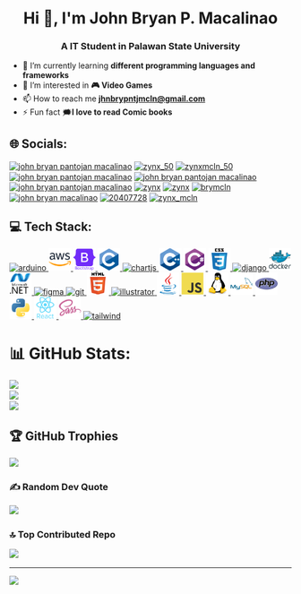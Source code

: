 <h1 align="center">Hi 👋, I'm John Bryan P. Macalinao</h1>
<h3 align="center">A IT Student in Palawan State University</h3>

<!-- <p align="left"> <a href="https://twitter.com/zynxmcln_50" target="blank"><img src="https://img.shields.io/twitter/follow/zynxmcln_50?logo=twitter&style=for-the-badge" alt="zynxmcln_50" /></a> </p> -->

- 🌱 I’m currently learning **different programming languages and frameworks**
- 👀 I’m interested in **🎮 Video Games**
- 📫 How to reach me **jhnbrypntjmcln@gmail.com**
- ⚡ Fun fact 🗯️**I love to read Comic books**

## 🌐 Socials:
<p align="left">
<!-- FACEBOOK -->
<a href="https://fb.com/john bryan pantojan macalinao" target="blank"><img align="center" src="https://raw.githubusercontent.com/rahuldkjain/github-profile-readme-generator/master/src/images/icons/Social/facebook.svg" alt="john bryan pantojan macalinao" height="30" width="40" /></a> 
<!-- INSTAGRAM -->
<a href="https://instagram.com/zynx_50" target="blank"><img align="center" src="https://raw.githubusercontent.com/rahuldkjain/github-profile-readme-generator/master/src/images/icons/Social/instagram.svg" alt="zynx_50" height="30" width="40" /></a>
<!-- TWITTER/X -->
<a href="https://twitter.com/zynxmcln_50" target="blank"><img align="center" src="https://raw.githubusercontent.com/rahuldkjain/github-profile-readme-generator/master/src/images/icons/Social/twitter.svg" alt="zynxmcln_50" height="30" width="40" /></a>
<!-- REDDIT -->
<a href="https://www.reddit.com/user/ZyNx-d-5leepyb0i/" target="blank"><img align="center" src="https://www.iconpacks.net/icons/2/free-reddit-logo-icon-2436-thumb.png" alt="john bryan pantojan macalinao" height="30" width="30" /></a>
<!-- TIKTOK -->
<a href="https://www.tiktok.com/@zynxmcln50" target="blank"><img align="center" src="https://seeklogo.com/images/T/tiktok-icon-logo-1CB398A1BD-seeklogo.com.png" alt="john bryan pantojan macalinao" height="30" width="30" /></a>
<!-- TWITCH -->
<a href="https://www.twitch.tv/zynx50" target="blank"><img align="center" src="https://static-00.iconduck.com/assets.00/twitch-icon-489x512-jqw4vk2h.png" alt="john bryan pantojan macalinao" height="30" width="30" /></a>
<!-- YOUTUBE -->
<a href="https://www.youtube.com/channel/UCA9WFWEMuLa8V9MBw2pBt2g" target="blank"><img align="center" src="https://raw.githubusercontent.com/rahuldkjain/github-profile-readme-generator/master/src/images/icons/Social/youtube.svg" alt="zynx" height="30" width="40" /></a>
<!-- PINTEREST -->
<a href="pinterest.com/ZyNx_50/" target="blank"><img align="center" src="https://www.svgrepo.com/show/183616/pinterest.svg" alt="zynx" height="30" width="40" /></a>
<!-- KAGGLE -->
<a href="https://kaggle.com/brymcln" target="blank"><img align="center" src="https://raw.githubusercontent.com/rahuldkjain/github-profile-readme-generator/master/src/images/icons/Social/kaggle.svg" alt="brymcln" height="30" width="40" /></a>
<!-- LINKED IN -->
<a href="https://linkedin.com/in/john bryan macalinao" target="blank"><img align="center" src="https://raw.githubusercontent.com/rahuldkjain/github-profile-readme-generator/master/src/images/icons/Social/linked-in-alt.svg" alt="john bryan macalinao" height="30" width="40" /></a>
<!-- STACKOVERFLOW -->
<a href="https://stackoverflow.com/users/20407728" target="blank"><img align="center" src="https://raw.githubusercontent.com/rahuldkjain/github-profile-readme-generator/master/src/images/icons/Social/stack-overflow.svg" alt="20407728" height="30" width="40" /></a>
<!-- LEETCODE -->
<a href="https://www.leetcode.com/zynx_mcln" target="blank"><img align="center" src="https://raw.githubusercontent.com/rahuldkjain/github-profile-readme-generator/master/src/images/icons/Social/leet-code.svg" alt="zynx_mcln" height="30" width="40" /></a>
</p>

## 💻 Tech Stack:
<!-- Arduino -->
<a href="https://www.arduino.cc/" target="_blank" rel="noreferrer"> 
<img src="https://cdn.worldvectorlogo.com/logos/arduino-1.svg" alt="arduino" width="40" height="40"/> </a>
<!-- AWS -->
<a href="https://aws.amazon.com" target="_blank" rel="noreferrer">
<img src="https://raw.githubusercontent.com/devicons/devicon/master/icons/amazonwebservices/amazonwebservices-original-wordmark.svg" alt="aws" width="40" height="40"/>
</a>
<!-- Bootstrap -->
<a href="https://getbootstrap.com" target="_blank" rel="noreferrer"> <img src="https://raw.githubusercontent.com/devicons/devicon/master/icons/bootstrap/bootstrap-plain-wordmark.svg" alt="bootstrap" width="40" height="40"/> </a>
<!-- C -->
<a href="https://www.cprogramming.com/" target="_blank" rel="noreferrer"> <img src="https://raw.githubusercontent.com/devicons/devicon/master/icons/c/c-original.svg" alt="c" width="40" height="40"/> </a>
<!-- Chart.js -->
<a href="https://www.chartjs.org" target="_blank" rel="noreferrer"> <img src="https://www.chartjs.org/media/logo-title.svg" alt="chartjs" width="40" height="40"/> </a>
<!-- C++ -->
<a href="https://www.w3schools.com/cpp/" target="_blank" rel="noreferrer"> <img src="https://raw.githubusercontent.com/devicons/devicon/master/icons/cplusplus/cplusplus-original.svg" alt="cplusplus" width="40" height="40"/> </a>
<!-- C# -->
<a href="https://www.w3schools.com/cs/" target="_blank" rel="noreferrer"> <img src="https://raw.githubusercontent.com/devicons/devicon/master/icons/csharp/csharp-original.svg" alt="csharp" width="40" height="40"/> 
</a>
<!-- CSS3 -->
<a href="https://www.w3schools.com/css/" target="_blank" rel="noreferrer"> <img src="https://raw.githubusercontent.com/devicons/devicon/master/icons/css3/css3-original-wordmark.svg" alt="css3" width="40" height="40"/> </a>
<!-- Django -->
<a href="https://www.djangoproject.com/" target="_blank" rel="noreferrer"> <img src="https://cdn.worldvectorlogo.com/logos/django.svg" alt="django" width="40" height="40"/> </a>
<!-- Docker -->
<a href="https://www.docker.com/" target="_blank" rel="noreferrer"> <img src="https://raw.githubusercontent.com/devicons/devicon/master/icons/docker/docker-original-wordmark.svg" alt="docker" width="40" height="40"/> </a>
<!-- .NET -->
<a href="https://dotnet.microsoft.com/" target="_blank" rel="noreferrer"> <img src="https://raw.githubusercontent.com/devicons/devicon/master/icons/dot-net/dot-net-original-wordmark.svg" alt="dotnet" width="40" height="40"/> </a>
<!-- Figma -->
<a href="https://www.figma.com/" target="_blank" rel="noreferrer"> <img src="https://www.vectorlogo.zone/logos/figma/figma-icon.svg" alt="figma" width="40" height="40"/> </a>
<!-- Git -->
<a href="https://git-scm.com/" target="_blank" rel="noreferrer"> <img src="https://www.vectorlogo.zone/logos/git-scm/git-scm-icon.svg" alt="git" width="40" height="40"/> </a>
<!-- HTML5 -->
<a href="https://www.w3.org/html/" target="_blank" rel="noreferrer"> <img src="https://raw.githubusercontent.com/devicons/devicon/master/icons/html5/html5-original-wordmark.svg" alt="html5" width="40" height="40"/> </a>
<!-- Illustrator -->
<a href="https://www.adobe.com/in/products/illustrator.html" target="_blank" rel="noreferrer"> <img src="https://www.vectorlogo.zone/logos/adobe_illustrator/adobe_illustrator-icon.svg" alt="illustrator" width="40" height="40"/> </a>
<!-- Java -->
<a href="https://www.java.com" target="_blank" rel="noreferrer"> <img src="https://raw.githubusercontent.com/devicons/devicon/master/icons/java/java-original.svg" alt="java" width="40" height="40"/> </a>
<!-- JavaScript -->
<a href="https://developer.mozilla.org/en-US/docs/Web/JavaScript" target="_blank" rel="noreferrer"> <img src="https://raw.githubusercontent.com/devicons/devicon/master/icons/javascript/javascript-original.svg" alt="javascript" width="40" height="40"/> </a>
<!-- Linux -->
<a href="https://www.linux.org/" target="_blank" rel="noreferrer"> <img src="https://raw.githubusercontent.com/devicons/devicon/master/icons/linux/linux-original.svg" alt="linux" width="40" height="40"/> </a>
<!-- MySQL -->
<a href="https://www.mysql.com/" target="_blank" rel="noreferrer"> <img src="https://raw.githubusercontent.com/devicons/devicon/master/icons/mysql/mysql-original-wordmark.svg" alt="mysql" width="40" height="40"/> </a>
<!-- <a href="https://www.photoshop.com/en" target="_blank" rel="noreferrer"> <img src="https://raw.githubusercontent.com/devicons/devicon/master/icons/photoshop/photoshop-line.svg" alt="photoshop" width="40" height="40"/> </a> --> 
<!-- PHP -->
<a href="https://www.php.net" target="_blank" rel="noreferrer"> <img src="https://raw.githubusercontent.com/devicons/devicon/master/icons/php/php-original.svg" alt="php" width="40" height="40"/> </a>
<!-- Python -->
<a href="https://www.python.org" target="_blank" rel="noreferrer"> <img src="https://raw.githubusercontent.com/devicons/devicon/master/icons/python/python-original.svg" alt="python" width="40" height="40"/> </a>
<!-- React -->
<a href="https://reactjs.org/" target="_blank" rel="noreferrer"> <img src="https://raw.githubusercontent.com/devicons/devicon/master/icons/react/react-original-wordmark.svg" alt="react" width="40" height="40"/> </a>
<!-- Sass -->
<a href="https://sass-lang.com" target="_blank" rel="noreferrer"> <img src="https://raw.githubusercontent.com/devicons/devicon/master/icons/sass/sass-original.svg" alt="sass" width="40" height="40"/> </a>
<!-- Tailwind CSS -->
<a href="https://tailwindcss.com/" target="_blank" rel="noreferrer"> <img src="https://www.vectorlogo.zone/logos/tailwindcss/tailwindcss-icon.svg" alt="tailwind" width="40" height="40"/> </a>

# 📊 GitHub Stats:
![](https://github-readme-stats.vercel.app/api?username=BryzMcln&theme=dark&hide_border=false&include_all_commits=true&count_private=true)<br>
![](https://github-readme-stats.vercel.app/api/top-langs/?username=BryzMcln&theme=dark&hide_border=false&include_all_commits=true&count_private=true&layout=compact)<br>
![](https://github-readme-streak-stats.herokuapp.com/?user=BryzMcln&theme=dark&hide_border=false)

## 🏆 GitHub Trophies
![](https://github-profile-trophy.vercel.app/?username=BryzMcln&theme=dark&no-frame=false&no-bg=false&margin-w=4)

### ✍️ Random Dev Quote
![](https://quotes-github-readme.vercel.app/api?type=horizontal&theme=dark)

### 🔝 Top Contributed Repo
![](https://github-contributor-stats.vercel.app/api?username=BryzMcln&limit=5&theme=dark&combine_all_yearly_contributions=true)

---
[![](https://visitcount.itsvg.in/api?id=BryzMcln&icon=2&color=1)](https://visitcount.itsvg.in)